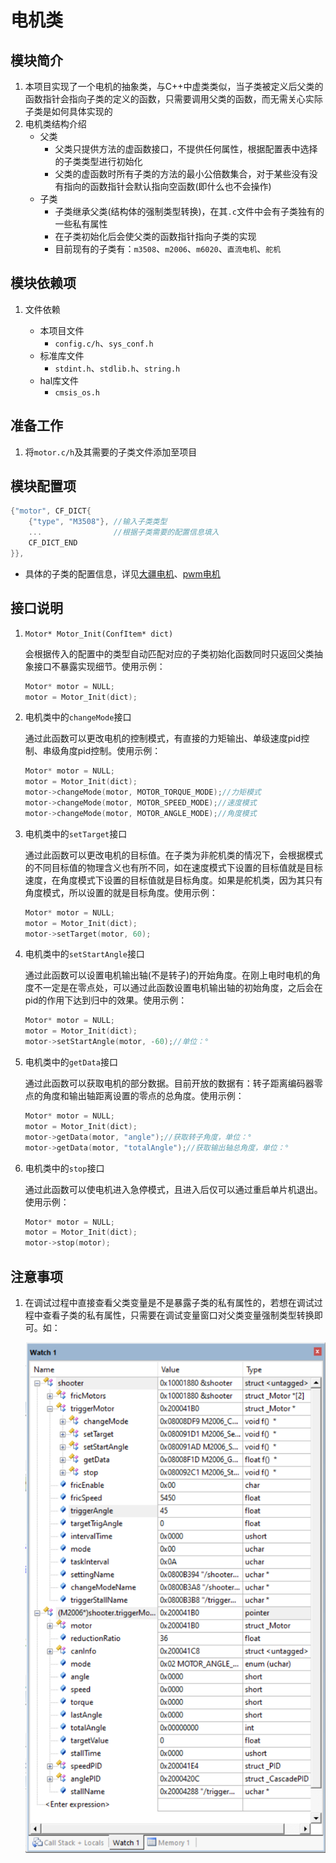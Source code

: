 # 电机类

## 模块简介

1. 本项目实现了一个电机的抽象类，与C++中虚类类似，当子类被定义后父类的函数指针会指向子类的定义的函数，只需要调用父类的函数，而无需关心实际子类是如何具体实现的
2. 电机类结构介绍
    - 父类
        - 父类只提供方法的虚函数接口，不提供任何属性，根据配置表中选择的子类类型进行初始化
        - 父类的虚函数时所有子类的方法的最小公倍数集合，对于某些没有没有指向的函数指针会默认指向空函数(即什么也不会操作)
    - 子类
        - 子类继承父类(结构体的强制类型转换)，在其`.c`文件中会有子类独有的一些私有属性
        - 在子类初始化后会使父类的函数指针指向子类的实现
        - 目前现有的子类有：`m3508`、`m2006`、`m6020`、`直流电机`、`舵机`

## 模块依赖项

1. 文件依赖

    - 本项目文件
      	- `config.c/h`、`sys_conf.h`
  	- 标准库文件
    	- `stdint.h`、`stdlib.h`、`string.h`
    - hal库文件 
        - `cmsis_os.h`

## 准备工作
1. 将`motor.c/h`及其需要的子类文件添加至项目

## 模块配置项

```c
{"motor", CF_DICT{
	{"type", "M3508"}, //输入子类类型
	...                //根据子类需要的配置信息填入
	CF_DICT_END
}},
```
- 具体的子类的配置信息，详见[大疆电机](motor_can/README.md/#模块配置项)、[pwm电机](motor_pwm/README.md/#模块配置项)

## 接口说明

1. `Motor* Motor_Init(ConfItem* dict)`
   
   会根据传入的配置中的类型自动匹配对应的子类初始化函数同时只返回父类抽象接口不暴露实现细节。使用示例：

	```c
	Motor* motor = NULL;
	motor = Motor_Init(dict);
	```

2. 电机类中的`changeMode`接口

	通过此函数可以更改电机的控制模式，有直接的力矩输出、单级速度pid控制、串级角度pid控制。使用示例：

	```c
	Motor* motor = NULL;
	motor = Motor_Init(dict);
	motor->changeMode(motor, MOTOR_TORQUE_MODE);//力矩模式
	motor->changeMode(motor, MOTOR_SPEED_MODE);//速度模式
	motor->changeMode(motor, MOTOR_ANGLE_MODE);//角度模式
	```

3. 电机类中的`setTarget`接口

	通过此函数可以更改电机的目标值。在子类为非舵机类的情况下，会根据模式的不同目标值的物理含义也有所不同，如在速度模式下设置的目标值就是目标速度，在角度模式下设置的目标值就是目标角度。如果是舵机类，因为其只有角度模式，所以设置的就是目标角度。使用示例：

	```c
	Motor* motor = NULL;
	motor = Motor_Init(dict);
	motor->setTarget(motor, 60);
	```

4. 电机类中的`setStartAngle`接口

	通过此函数可以设置电机输出轴(不是转子)的开始角度。在刚上电时电机的角度不一定是在零点处，可以通过此函数设置电机输出轴的初始角度，之后会在pid的作用下达到归中的效果。使用示例：

	```c
	Motor* motor = NULL;
	motor = Motor_Init(dict);
	motor->setStartAngle(motor, -60);//单位：°
	```
5. 电机类中的`getData`接口

	通过此函数可以获取电机的部分数据。目前开放的数据有：转子距离编码器零点的角度和输出轴距离设置的零点的总角度。使用示例：

	```c
	Motor* motor = NULL;
	motor = Motor_Init(dict);
	motor->getData(motor, "angle");//获取转子角度，单位：°
	motor->getData(motor, "totalAngle");//获取输出轴总角度，单位：°
	```

6. 电机类中的`stop`接口

	通过此函数可以使电机进入急停模式，且进入后仅可以通过重启单片机退出。使用示例：

	```c
	Motor* motor = NULL;
	motor = Motor_Init(dict);
	motor->stop(motor);
	```

## 注意事项

1. 在调试过程中直接查看父类变量是不是暴露子类的私有属性的，若想在调试过程中查看子类的私有属性，只需要在调试变量窗口对父类变量强制类型转换即可。如：

	![子类变量查看](README-IMG/子类变量查看.png)
